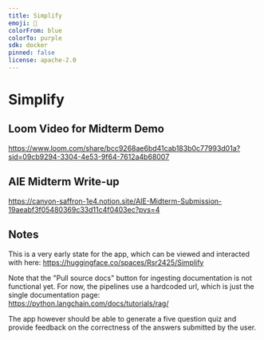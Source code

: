 ```yaml
---
title: Simplify
emoji: 🧠 
colorFrom: blue
colorTo: purple
sdk: docker
pinned: false
license: apache-2.0
---
```


# Simplify

## Loom Video for Midterm Demo
https://www.loom.com/share/bcc9268ae6bd41cab183b0c77993d01a?sid=09cb9294-3304-4e53-9f64-7612a4b68007

## AIE Midterm Write-up
https://canyon-saffron-1e4.notion.site/AIE-Midterm-Submission-19aeabf3f05480369c33d11c4f0403ec?pvs=4

## Notes
This is a very early state for the app, which can be viewed and interacted with here: https://huggingface.co/spaces/Rsr2425/Simplify

Note that the "Pull source docs" button for ingesting documentation is not functional yet. For now, the pipelines use a hardcoded url, which is just the single documentation page: https://python.langchain.com/docs/tutorials/rag/

The app however should be able to generate a five question quiz and provide feedback on the correctness of the answers submitted by the user.